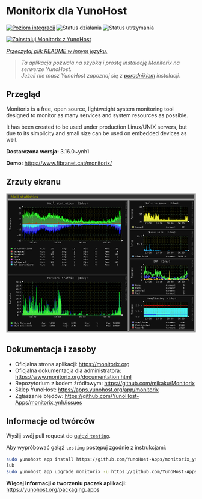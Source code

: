 <!--
To README zostało automatycznie wygenerowane przez <https://github.com/YunoHost/apps/tree/master/tools/readme_generator>
Nie powinno być ono edytowane ręcznie.
-->

# Monitorix dla YunoHost

[![Poziom integracji](https://apps.yunohost.org/badge/integration/monitorix)](https://ci-apps.yunohost.org/ci/apps/monitorix/)
![Status działania](https://apps.yunohost.org/badge/state/monitorix)
![Status utrzymania](https://apps.yunohost.org/badge/maintained/monitorix)

[![Zainstaluj Monitorix z YunoHost](https://install-app.yunohost.org/install-with-yunohost.svg)](https://install-app.yunohost.org/?app=monitorix)

*[Przeczytaj plik README w innym języku.](./ALL_README.md)*

> *Ta aplikacja pozwala na szybką i prostą instalację Monitorix na serwerze YunoHost.*  
> *Jeżeli nie masz YunoHost zapoznaj się z [poradnikiem](https://yunohost.org/install) instalacji.*

## Przegląd

Monitorix is a free, open source, lightweight system monitoring tool designed to monitor as many services and system resources as possible.

It has been created to be used under production Linux/UNIX servers, but due to its simplicity and small size can be used on embedded devices as well.


**Dostarczona wersja:** 3.16.0~ynh1

**Demo:** <https://www.fibranet.cat/monitorix/>

## Zrzuty ekranu

![Zrzut ekranu z Monitorix](./doc/screenshots/mail.png)

## Dokumentacja i zasoby

- Oficjalna strona aplikacji: <https://monitorix.org>
- Oficjalna dokumentacja dla administratora: <https://www.monitorix.org/documentation.html>
- Repozytorium z kodem źródłowym: <https://github.com/mikaku/Monitorix>
- Sklep YunoHost: <https://apps.yunohost.org/app/monitorix>
- Zgłaszanie błędów: <https://github.com/YunoHost-Apps/monitorix_ynh/issues>

## Informacje od twórców

Wyślij swój pull request do [gałęzi `testing`](https://github.com/YunoHost-Apps/monitorix_ynh/tree/testing).

Aby wypróbować gałąź `testing` postępuj zgodnie z instrukcjami:

```bash
sudo yunohost app install https://github.com/YunoHost-Apps/monitorix_ynh/tree/testing --debug
lub
sudo yunohost app upgrade monitorix -u https://github.com/YunoHost-Apps/monitorix_ynh/tree/testing --debug
```

**Więcej informacji o tworzeniu paczek aplikacji:** <https://yunohost.org/packaging_apps>
